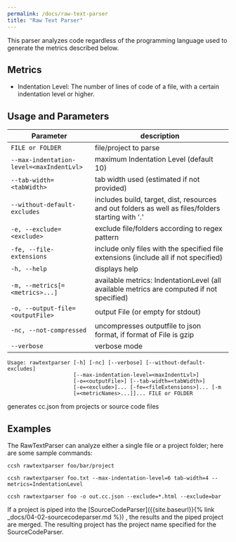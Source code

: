 ```yaml
---
permalink: /docs/raw-text-parser
title: "Raw Text Parser"
---
```


This parser analyzes code regardless of the programming language used to generate the metrics described below.

## Metrics

-   Indentation Level: The number of lines of code of a file, with a certain indentation level or higher.

## Usage and Parameters

| Parameter                                | description                                                                                        |
| ---------------------------------------- | -------------------------------------------------------------------------------------------------- |
| `FILE or FOLDER`                         | file/project to parse                                                                              |
| `--max-indentation-level=<maxIndentLvl>` | maximum Indentation Level (default 10)                                                             |
| `--tab-width=<tabWidth>`                 | tab width used (estimated if not provided)                                                         |
| `--without-default-excludes`             | includes build, target, dist, resources and out folders as well as files/folders starting with '.' |
| `-e, --exclude=<exclude>`                | exclude file/folders according to regex pattern                                                    |
| `-fe, --file-extensions`                 | include only files with the specified file extensions (include all if not specified)               |
| `-h, --help`                             | displays help                                                                                      |
| `-m, --metrics[=<metrics>...]`           | available metrics: IndentationLevel (all available metrics are computed if not specified)          |
| `-o, --output-file=<outputFile>`         | output File (or empty for stdout)                                                                  |
| `-nc, --not-compressed`                  | uncompresses outputfile to json format, if format of File is gzip                                  |
| `--verbose`                              | verbose mode                                                                                       |

```
Usage: rawtextparser [-h] [-nc] [--verbose] [--without-default-excludes]
                     [--max-indentation-level=<maxIndentLvl>]
                     [-o=<outputFile>] [--tab-width=<tabWidth>]
                     [-e=<exclude>]... [-fe=<fileExtensions>]... [-m
                     [=<metricNames>...]]... FILE or FOLDER

```

generates cc.json from projects or source code files

## Examples

The RawTextParser can analyze either a single file or a project folder; here are some sample commands:

```
ccsh rawtextparser foo/bar/project
```

```
ccsh rawtextparser foo.txt --max-indentation-level=6 tab-width=4 --metrics=IndentationLevel
```

```
ccsh rawtextparser foo -o out.cc.json --exclude=*.html --exclude=bar
```

If a project is piped into the [SourceCodeParser]({{site.baseurl}}{% link _docs/04-02-sourcecodeparser.md %}) , the results and the piped project are merged.
The resulting project has the project name specified for the SourceCodeParser.

